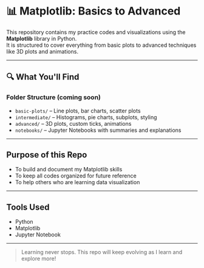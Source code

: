 # 📊 Matplotlib: Basics to Advanced

This repository contains my practice codes and visualizations using the **Matplotlib** library in Python.  
It is structured to cover everything from basic plots to advanced techniques like 3D plots and animations.

---

## 🔍 What You'll Find

### Folder Structure (coming soon)
- `basic-plots/` – Line plots, bar charts, scatter plots
- `intermediate/` – Histograms, pie charts, subplots, styling
- `advanced/` – 3D plots, custom ticks, animations
- `notebooks/` – Jupyter Notebooks with summaries and explanations

---

##  Purpose of this Repo
- To build and document my Matplotlib skills
- To keep all codes organized for future reference
- To help others who are learning data visualization

---

##  Tools Used
- Python
- Matplotlib
- Jupyter Notebook

---

> Learning never stops. This repo will keep evolving as I learn and explore more!

